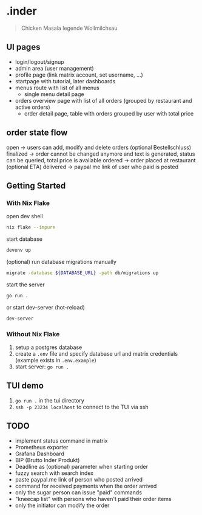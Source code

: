 # .inder

> Chicken Masala legende Wollmilchsau

## UI pages

- login/logout/signup
- admin area (user management)
- profile page (link matrix account, set username, ...)
- startpage with tutorial, later dashboards
- menus route with list of all menus
    - single menu detail page
- orders overview page with list of all orders (grouped by restaurant and active
  orders)
    - order detail page, table with orders grouped by user with total price


## order state flow

open -> users can add, modify and delete orders (optional Bestellschluss)
finalized -> order cannot be changed anymore and text is generated, status can
        be queried, total price is available
ordered -> order placed at restaurant (optional ETA)
delivered -> paypal me link of user who paid is posted


## Getting Started

### With Nix Flake

open dev shell

```bash
nix flake --impure
```

start database

```bash
devenv up
```

(optional) run database migrations manually

```bash
migrate -database ${DATABASE_URL} -path db/migrations up
```

start the server

```bash
go run .
```

or start dev-server (hot-reload)

```bash
dev-server
```

### Without Nix Flake

1. setup a postgres database
2. create a `.env` file and specify database url and matrix credentials (example exists in `.env.example`)
3. start server: `go run .`

## TUI demo

1. `go run .` in the tui directory
2. `ssh -p 23234 localhost` to connect to the TUI via ssh

## TODO

- implement status command in matrix
- Prometheus exporter
- Grafana Dashboard
- BIP (Brutto Inder Produkt)
- Deadline as (optional) parameter when starting order
- fuzzy search with search index
- paste paypal.me link of person who posted arrived
- command for received payments when the order arrived
- only the sugar person can issue "paid" commands
- "kneecap list" with persons who haven't paid their order items
- only the initiator can modify the order

